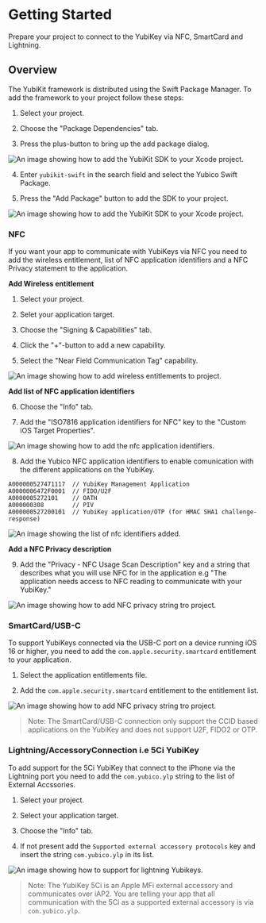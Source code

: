 # Getting Started

Prepare your project to connect to the YubiKey via NFC, SmartCard and Lightning.

## Overview

The YubiKit framework is distributed using the Swift Package Manager. To add the framework to your project follow these steps:

1. Select your project.

2. Choose the "Package Dependencies" tab.

3. Press the plus-button to bring up the add package dialog.

![An image showing how to add the YubiKit SDK to your Xcode project.](add-framework-1.png)

4. Enter `yubikit-swift` in the search field and select the Yubico Swift Package.

5. Press the "Add Package" button to add the SDK to your project.

![An image showing how to add the YubiKit SDK to your Xcode project.](add-framework-2.png)


### NFC

If you want your app to communicate with YubiKeys via NFC you need to add the wireless entitlement, list of NFC
application identifiers and a NFC Privacy statement to the application.

**Add Wireless entitlement**

1. Select your project.

2. Selet your application target.

3. Choose the "Signing & Capabilities" tab.

4. Click the "+"-button to add a new capability.

5. Select the "Near Field Communication Tag" capability.

![An image showing how to add wireless entitlements to project.](nfc-entitlement.png)

**Add list of NFC application identifiers**

6. Choose the "Info" tab.

7. Add the "ISO7816 application identifiers for NFC" key to the "Custom iOS Target Properties".

![An image showing how to add the nfc application identifiers.](nfc-identifiers.png)

8. Add the Yubico NFC application identifiers to enable comunication with the different
applications on the YubiKey.

```
A000000527471117  // YubiKey Management Application
A0000006472F0001  // FIDO/U2F
A0000005272101    // OATH
A000000308        // PIV
A000000527200101  // YubiKey application/OTP (for HMAC SHA1 challenge-response)
```

![An image showing the list of nfc identifiers added.](nfc-identifiers-list.png)

**Add a NFC Privacy description**

9. Add the "Privacy - NFC Usage Scan Description" key and a string that describes what you will use NFC for in
the application e.g "The application needs access to NFC reading to communicate with your YubiKey."

![An image showing how to add NFC privacy string tro project.](nfc-privacy.png)

### SmartCard/USB-C

To support YubiKeys connected via the USB-C port on a device running iOS 16 or higher, you need to add the 
`com.apple.security.smartcard` entitlement to your application.

1. Select the application entitlements file.

2. Add the `com.apple.security.smartcard` entitlement to the entitlement list.

![An image showing how to add NFC privacy string tro project.](smart-card.png)

> Note: The SmartCard/USB-C connection only support the CCID based applications on the YubiKey and does not support U2F, FIDO2 or OTP.

### Lightning/AccessoryConnection i.e 5Ci YubiKey

To add support for the 5Ci YubiKey that connect to the iPhone via the Lightning port you need to add the `com.yubico.ylp` string to the list of External Accssories.

1. Select your project.

2. Select your application target.

3. Choose the "Info" tab.

4. If not present add the `Supported external accessory protocols` key and insert the string `com.yubico.ylp` in its list.

![An image showing how to support for lightning Yubikeys.](external-accessory.png)

> Note: The YubiKey 5Ci is an Apple MFi external accessory and communicates over iAP2. You are telling your app that all communication with the 5Ci as a supported external accessory is via `com.yubico.ylp`.
